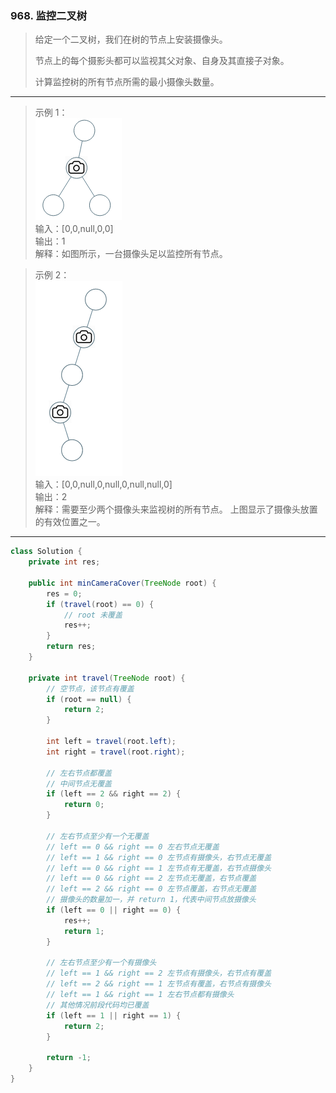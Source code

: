 ### 968. 监控二叉树

>给定一个二叉树，我们在树的节点上安装摄像头。
>
>节点上的每个摄影头都可以监视其父对象、自身及其直接子对象。
>
>计算监控树的所有节点所需的最小摄像头数量。
***
>示例 1：  
>![示例1](bst_cameras_01.png)  
>输入：[0,0,null,0,0]  
>输出：1  
>解释：如图所示，一台摄像头足以监控所有节点。  

>示例 2：  
>![示例2](bst_cameras_02.png)  
>输入：[0,0,null,0,null,0,null,null,0]  
>输出：2  
>解释：需要至少两个摄像头来监视树的所有节点。 上图显示了摄像头放置的有效位置之一。  
***
```java
class Solution {
    private int res;

    public int minCameraCover(TreeNode root) {
        res = 0;
        if (travel(root) == 0) {
            // root 未覆盖
            res++;
        }
        return res;
    }

    private int travel(TreeNode root) {
        // 空节点，该节点有覆盖
        if (root == null) {
            return 2;
        }

        int left = travel(root.left);
        int right = travel(root.right);

        // 左右节点都覆盖
        // 中间节点无覆盖
        if (left == 2 && right == 2) {
            return 0;
        }

        // 左右节点至少有一个无覆盖
        // left == 0 && right == 0 左右节点无覆盖
        // left == 1 && right == 0 左节点有摄像头，右节点无覆盖
        // left == 0 && right == 1 左节点有无覆盖，右节点摄像头
        // left == 0 && right == 2 左节点无覆盖，右节点覆盖
        // left == 2 && right == 0 左节点覆盖，右节点无覆盖
        // 摄像头的数量加一，并 return 1，代表中间节点放摄像头
        if (left == 0 || right == 0) {
            res++;
            return 1;
        }

        // 左右节点至少有一个有摄像头
        // left == 1 && right == 2 左节点有摄像头，右节点有覆盖
        // left == 2 && right == 1 左节点有覆盖，右节点有摄像头
        // left == 1 && right == 1 左右节点都有摄像头
        // 其他情况前段代码均已覆盖
        if (left == 1 || right == 1) {
            return 2;
        }

        return -1;
    }
}
```
